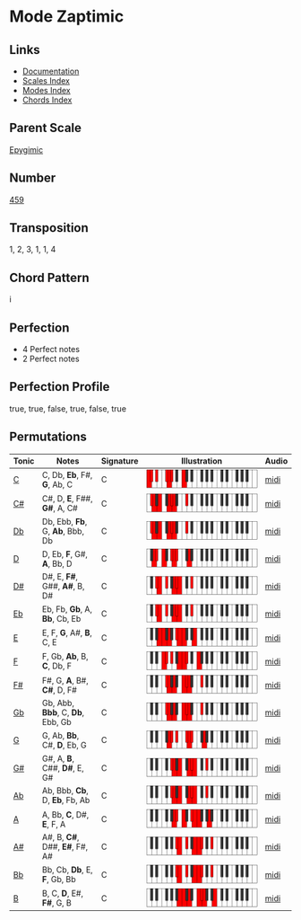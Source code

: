 # Mode Zaptimic

## Links

- [Documentation](README.md)
- [Scales Index](Scales.md)
- [Modes Index](Modes.md)
- [Chords Index](Chords.md)

## Parent Scale

[Epygimic](ScaleEpygimic.md)

## Number

[459](https://ianring.com/musictheory/scales/459)

## Transposition

1, 2, 3, 1, 1, 4

## Chord Pattern

i

## Perfection

- 4 Perfect notes
- 2 Perfect notes

## Perfection Profile

true, true, false, true, false, true

## Permutations

| Tonic | Notes | Signature | Illustration | Audio |
|-------|-------|-----------|--------------|-------|
| [C](ModeCNaturalZaptimic.md) | C, Db, **Eb**, F#, **G**, Ab, C | C | ![CNaturalZaptimic](ModeCNaturalZaptimic.png) | [midi](https://github.com/edipermadi/music/blob/main/docs/ModeCNaturalZaptimic.mid?raw=true) |
| [C#](ModeCSharpZaptimic.md) | C#, D, **E**, F##, **G#**, A, C# | C | ![CSharpZaptimic](ModeCSharpZaptimic.png) | [midi](https://github.com/edipermadi/music/blob/main/docs/ModeCSharpZaptimic.mid?raw=true) |
| [Db](ModeDFlatZaptimic.md) | Db, Ebb, **Fb**, G, **Ab**, Bbb, Db | C | ![DFlatZaptimic](ModeDFlatZaptimic.png) | [midi](https://github.com/edipermadi/music/blob/main/docs/ModeDFlatZaptimic.mid?raw=true) |
| [D](ModeDNaturalZaptimic.md) | D, Eb, **F**, G#, **A**, Bb, D | C | ![DNaturalZaptimic](ModeDNaturalZaptimic.png) | [midi](https://github.com/edipermadi/music/blob/main/docs/ModeDNaturalZaptimic.mid?raw=true) |
| [D#](ModeDSharpZaptimic.md) | D#, E, **F#**, G##, **A#**, B, D# | C | ![DSharpZaptimic](ModeDSharpZaptimic.png) | [midi](https://github.com/edipermadi/music/blob/main/docs/ModeDSharpZaptimic.mid?raw=true) |
| [Eb](ModeEFlatZaptimic.md) | Eb, Fb, **Gb**, A, **Bb**, Cb, Eb | C | ![EFlatZaptimic](ModeEFlatZaptimic.png) | [midi](https://github.com/edipermadi/music/blob/main/docs/ModeEFlatZaptimic.mid?raw=true) |
| [E](ModeENaturalZaptimic.md) | E, F, **G**, A#, **B**, C, E | C | ![ENaturalZaptimic](ModeENaturalZaptimic.png) | [midi](https://github.com/edipermadi/music/blob/main/docs/ModeENaturalZaptimic.mid?raw=true) |
| [F](ModeFNaturalZaptimic.md) | F, Gb, **Ab**, B, **C**, Db, F | C | ![FNaturalZaptimic](ModeFNaturalZaptimic.png) | [midi](https://github.com/edipermadi/music/blob/main/docs/ModeFNaturalZaptimic.mid?raw=true) |
| [F#](ModeFSharpZaptimic.md) | F#, G, **A**, B#, **C#**, D, F# | C | ![FSharpZaptimic](ModeFSharpZaptimic.png) | [midi](https://github.com/edipermadi/music/blob/main/docs/ModeFSharpZaptimic.mid?raw=true) |
| [Gb](ModeGFlatZaptimic.md) | Gb, Abb, **Bbb**, C, **Db**, Ebb, Gb | C | ![GFlatZaptimic](ModeGFlatZaptimic.png) | [midi](https://github.com/edipermadi/music/blob/main/docs/ModeGFlatZaptimic.mid?raw=true) |
| [G](ModeGNaturalZaptimic.md) | G, Ab, **Bb**, C#, **D**, Eb, G | C | ![GNaturalZaptimic](ModeGNaturalZaptimic.png) | [midi](https://github.com/edipermadi/music/blob/main/docs/ModeGNaturalZaptimic.mid?raw=true) |
| [G#](ModeGSharpZaptimic.md) | G#, A, **B**, C##, **D#**, E, G# | C | ![GSharpZaptimic](ModeGSharpZaptimic.png) | [midi](https://github.com/edipermadi/music/blob/main/docs/ModeGSharpZaptimic.mid?raw=true) |
| [Ab](ModeAFlatZaptimic.md) | Ab, Bbb, **Cb**, D, **Eb**, Fb, Ab | C | ![AFlatZaptimic](ModeAFlatZaptimic.png) | [midi](https://github.com/edipermadi/music/blob/main/docs/ModeAFlatZaptimic.mid?raw=true) |
| [A](ModeANaturalZaptimic.md) | A, Bb, **C**, D#, **E**, F, A | C | ![ANaturalZaptimic](ModeANaturalZaptimic.png) | [midi](https://github.com/edipermadi/music/blob/main/docs/ModeANaturalZaptimic.mid?raw=true) |
| [A#](ModeASharpZaptimic.md) | A#, B, **C#**, D##, **E#**, F#, A# | C | ![ASharpZaptimic](ModeASharpZaptimic.png) | [midi](https://github.com/edipermadi/music/blob/main/docs/ModeASharpZaptimic.mid?raw=true) |
| [Bb](ModeBFlatZaptimic.md) | Bb, Cb, **Db**, E, **F**, Gb, Bb | C | ![BFlatZaptimic](ModeBFlatZaptimic.png) | [midi](https://github.com/edipermadi/music/blob/main/docs/ModeBFlatZaptimic.mid?raw=true) |
| [B](ModeBNaturalZaptimic.md) | B, C, **D**, E#, **F#**, G, B | C | ![BNaturalZaptimic](ModeBNaturalZaptimic.png) | [midi](https://github.com/edipermadi/music/blob/main/docs/ModeBNaturalZaptimic.mid?raw=true) |
